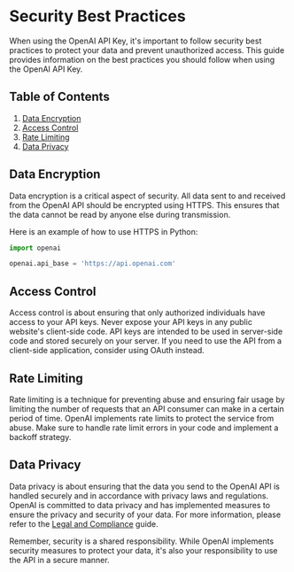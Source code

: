 # Security Best Practices

When using the OpenAI API Key, it's important to follow security best practices to protect your data and prevent unauthorized access. This guide provides information on the best practices you should follow when using the OpenAI API Key.

## Table of Contents

1. [Data Encryption](#data-encryption)
2. [Access Control](#access-control)
3. [Rate Limiting](#rate-limiting)
4. [Data Privacy](#data-privacy)

## Data Encryption

Data encryption is a critical aspect of security. All data sent to and received from the OpenAI API should be encrypted using HTTPS. This ensures that the data cannot be read by anyone else during transmission.

Here is an example of how to use HTTPS in Python:

```python
import openai

openai.api_base = 'https://api.openai.com'
```

## Access Control

Access control is about ensuring that only authorized individuals have access to your API keys. Never expose your API keys in any public website's client-side code. API keys are intended to be used in server-side code and stored securely on your server. If you need to use the API from a client-side application, consider using OAuth instead.

## Rate Limiting

Rate limiting is a technique for preventing abuse and ensuring fair usage by limiting the number of requests that an API consumer can make in a certain period of time. OpenAI implements rate limits to protect the service from abuse. Make sure to handle rate limit errors in your code and implement a backoff strategy.

## Data Privacy

Data privacy is about ensuring that the data you send to the OpenAI API is handled securely and in accordance with privacy laws and regulations. OpenAI is committed to data privacy and has implemented measures to ensure the privacy and security of your data. For more information, please refer to the [Legal and Compliance](LegalAndCompliance.md) guide.

Remember, security is a shared responsibility. While OpenAI implements security measures to protect your data, it's also your responsibility to use the API in a secure manner.
